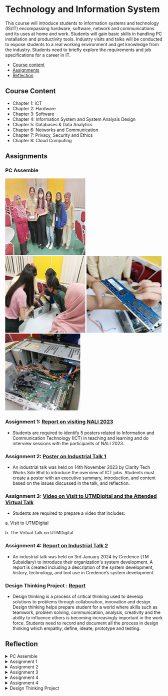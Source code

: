# Technology and Information System
This course will introduce students to information systems and technology (IS/IT) encompassing hardware, software, network and communications and its uses at home and work. Students will gain basic skills in handling PC installation and productivity tools. Industry visits and talks will be conducted to expose students to a real working environment and get knowledge from the industry. Students need to briefly explore the requirements and job specifications for a career in IT.

- [Course content](#course-content)
- [Assignments](#assignments)
- [Reflection](#reflection)

## Course Content
- Chapter 1: ICT
- Chapter 2: Hardware
- Chapter 3: Software
- Chapter 4: Information System and System Analysis Design
- Chapter 5: Databases & Data Analytics
- Chapter 6: Networks and Communication
- Chapter 7: Privacy, Security and Ethics
- Chapter 8: Cloud Computing

## Assignments 
### PC Assemble 
<p float="left">
<img src="photo_2024-01-18_21-42-03.jpg" alt="pc-assemble-1" width="256" height="245"/>
<img src="photo_2024-01-18_21-42-18.jpg" alt="pc-assemble-2" width="256" height="245"/>
<img src="photo_2024-01-18_21-42-22.jpg" width="240" height="245"/>
<img src="photo_2024-01-18_21-42-25.jpg" width="240" height="245"/>
<p>

### Assignment 1: [Report on visiting NALI 2023](https://github.com/xr-lim/Technology-and-Information-System-SECP1513-/blob/main/Assignment%201.pdf)
- Students are required to identify 5 posters related to Information and Communication Technology (ICT) in teaching and learning and do interview sessions with the participants of NALI 2023.

### Assignment 2: [Poster on Industrial Talk 1](https://github.com/xr-lim/Technology-and-Information-System-SECP1513-/blob/main/Assignment%202.pdf)
- An industrial talk was held on 14th November 2023 by Clarity Tech Works Sdn Bhd to introduce the overview of ICT jobs. Students must create a poster with an executive summary, introduction, and content based on the issues discussed in the talk, and reflection.

### Assignment 3: [Video on Visit to UTMDigital and the Attended Virtual Talk](https://youtu.be/LHXL2e8UqG8?si=0JmyqLo3YTx3RYj6)
- Students are required to prepare a video that includes:

a.      Visit to UTMDigital

b.     The Virtual Talk on UTMDigital

### Assignment 4: [Report on Industrial Talk 2](https://github.com/xr-lim/Technology-and-Information-System-SECP1513-/blob/main/Assignment%204.pdf)
- An industrial talk was held on 3rd January 2024 by Credence (TM Subsidiary)  to introduce their organization's system development. A report is created including a description of the system development, history, technology, and tool use in Credence’s system development.

### Design Thinking Project : [Report](https://github.com/xr-lim/Technology-and-Information-System-SECP1513-/blob/main/Design%20Thinking%20Report%20(Group%209)-Lim%20Xin%20Rou.pdf)
- Design thinking is a process of critical thinking used to develop solutions to problems through collaboration, innovation and design. Design thinking helps prepare student for a world where skills such as teamwork, problem solving, communication, analysis, creativity and the ability to influence others is becoming increasingly important in the work force. Students need to record and document all the process in design thinking which empathy, define, ideate, prototype and testing.  

## Reflection 
<details>
<summary>PC Assemble</summary>
During the PC assemble, I have learnt how to assemble and dissemble a PC. Also, I can recognize some part of the PC which every part is an important constitute to the feasibility of the computer. The activity was engaging too as a small competition was held to compete which group could assemble back the PC faster and the fastest group got the prize. I was so happy my group was the fastest of that session.
</details>

<details>
<summary>Assignment 1</summary>
Visiting NALI 2023 is a great opportunity for students to widen their horizons of the extent of ICT-related projects and ideas. Visiting such exhibitions also provides students with a clearer understanding of the application of Technology and Information systems in real life.
</details>

<details>
<summary>Assignment 2</summary>
I think the structure and organization of Clarity Techworks sparked my excitement to step into the ICT industry in the future. I love the positive vibes between co-workers and managers. The talk is also insightful as the employee of Clarity Techworks have introduced their role and position details in the organization including their routine, challenges, the tools they use in their work etc. Overall, it's an honor to attend this virtual talk as it inspired me to become more dedicated and motivated role in ICT in the future. 
</details>

<details>
<summary>Assignment 3</summary>
A visit to UTM Digital and attending the virtual talk has benefits the students to gain more knowledge regarding the infrastructure of IT and the built system in a successful and organized company. It was a pleasure to visit UTMDigital as it exposed the real environment of being a tech developer, manager, IT technician, etc. I think it's good to have the virtual talk before physically visiting the office as detailed explanations were briefed during the virtual talk and students are more inclined to explore the office during the visit. 
</details>

<details>
<summary>Assignment 4</summary>
A visit to UTM Digital and attending the virtual talk has benefits the students to gain more knowledge regarding the infrastructure of IT and the built system in a successful and organized company. It was a pleasure to visit UTMDigital as it exposed the real environment of being a tech developer, manager, IT technician, etc. I think it's good to have the virtual talk before physically visiting the office as detailed explanations were briefed during the virtual talk and students are more inclined to explore the office during the visit. 
</details>

<details>
<summary>Assignment 4</summary>
The talk was given by Ms Qistina, which were a UTM alumni and now working at Credence(TM subsidiary). The most impressive of her talks is the experience she shared with us during her uni life. She gave a lot of advice to university students like us. For instance, she mentioned that she faced a lot of challenges during her internship but due to her grit and determination, her superior saw potential in her and eventually offered a job for her in Credence. It's very inspirational to be such a dedicated and persevering person like her. Other than that, she also shared about the role of data analyst andit's importance which gave me an insight into the importance of data.
</details>


<details>
<summary>Design Thinking Project</summary>
I think that this design thinking project has sparked my creativity and passion for systems or software development. This project has provided me with an opportunity to implement my ideas and boosted my confidence. All in all, this project has also given me insights that cooperating with people and engaging with different ideas are very interesting and can bring better results. As the saying goes, no man is an island. I’ve realized the importance of communication when dealing with problems or difficulties. Hence, this project has also allowed me to express my ideas and concerns to other people to make things work effectively.
</details>
